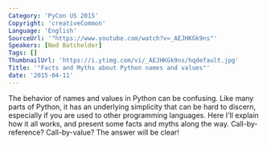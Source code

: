 ```yaml
---
Category: 'PyCon US 2015'
Copyright: 'creativeCommon'
Language: 'English'
SourceUrl: '"https://www.youtube.com/watch?v=_AEJHKGk9ns"'
Speakers: [Ned Batchelder]
Tags: []
ThumbnailUrl: 'https://i.ytimg.com/vi/_AEJHKGk9ns/hqdefault.jpg'
Title: '"Facts and Myths about Python names and values"'
date: '2015-04-11'
---
```

The behavior of names and values in Python can be confusing. Like many parts of Python, it has an underlying simplicity that can be hard to discern, especially if you are used to other programming languages. Here I'll explain how it all works, and present some facts and myths along the way.  Call-by-reference? Call-by-value? The answer will be clear!

